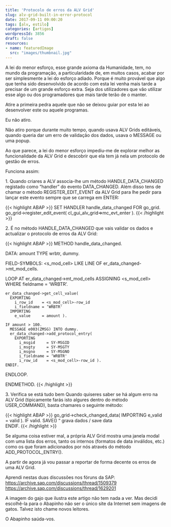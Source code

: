```yaml
---
title: 'Protocolo de erros da ALV Grid'
slug: alv-grid-built-in-error-protocol
date: 2017-09-11 09:00:20
tags: [alv, estilo]
categories: [artigos]
wordpressId: 3856
draft: false
resources:
- name: featuredImage
  src: "images/thumbnail.jpg"
---
```

A lei do menor esforço, esse grande axioma da Humanidade, tem, no mundo da programação, a particularidade de, em muitos casos, acabar por ser simplesmente a lei do esforço adiado. Porque é muito provável que algo que tenha sido desenvolvido de acordo com esta lei venha mais tarde a precisar de um grande esforço extra. Seja dos utilizadores que vão utilizar esse algo ou dos programadores que mais tarde terão de o manter.

Atire a primeira pedra aquele que não se deixou guiar por esta lei ao desenvolver este ou aquele programas.

Eu não atiro.

<!--more-->

Não atiro porque durante muito tempo, quando usava ALV Grids editáveis, quando queria dar um erro de validação dos dados, usava o MESSAGE ou uma popup.

Ao que parece, a lei do menor esforço impediu-me de explorar melhor as funcionalidade da ALV Grid e descobrir que ela tem já nela um protocolo de gestão de erros.

Funciona assim:

1\. Quando criares a ALV associa-lhe um método HANDLE_DATA_CHANGED registado como “handler” do evento DATA_CHANGED. Além disso tens de chamar o método REGISTER_EDIT_EVENT da ALV Grid para lhe pedir para lançar este evento sempre que se carrega em ENTER:

{{< highlight ABAP >}}
  SET HANDLER handle_data_changed FOR go_grid.
  go_grid->register_edit_event( cl_gui_alv_grid=>mc_evt_enter ).
{{< /highlight >}}

2\. É no método HANDLE_DATA_CHANGED que vais validar os dados e actualizar o protocolo de erros da ALV Grid:

{{< highlight ABAP >}}
METHOD handle_data_changed.

  DATA: amount TYPE wrbtr,
        dummy.

  FIELD-SYMBOLS: <s_mod_cell> LIKE LINE OF er_data_changed->mt_mod_cells.

  LOOP AT er_data_changed->mt_mod_cells 
    ASSIGNING <s_mod_cell> 
    WHERE fieldname = ‘WRBTR’.

    er_data_changed->get_cell_value(
      EXPORTING
        i_row_id    = <s_mod_cell>-row_id
        i_fieldname = ‘WRBTR'
      IMPORTING 
        e_value     = amount ).

    IF amount > 100.
      MESSAGE e003(ZMSG) INTO dummy.
      er_data_changed->add_protocol_entry(
        EXPORTING
          i_msgid     = SY-MSGID
          i_msgty     = SY-MSGTY
          i_msgno     = SY-MSGNO
          i_fieldname = ‘WRBTR'
          i_row_id    = <s_mod_cell>-row_id ).
    ENDIF.

  ENDLOOP.

ENDMETHOD.
{{< /highlight >}}

3\. Verifica se está tudo bem
Quando quiseres saber se há algum erro na ALV Grid (tipicamente farás isto algures dentro do método USER_COMMAND), basta chamares o seguinte método:


{{< highlight ABAP >}}
go_grid->check_changed_data( IMPORTING e_valid = valid ).
IF valid.
  SAVE() “ grava dados / save data  
ENDIF.
{{< /highlight >}}

Se alguma coisa estiver mal, a própria ALV Grid mostra uma janela modal com uma lista dos erros, tanto os internos (formatos de data inválidos, etc.) como os que foram adicionados por nós através do método ADD_PROTOCOL_ENTRY().

A partir de agora já vou passar a reportar de forma decente os erros de uma ALV Grid.

Aprendi nestas duas discussões nos fóruns da SAP:
<https://archive.sap.com/discussions/thread/1509379>
<https://archive.sap.com/discussions/thread/1629201>

A imagem do gajo que ilustra este artigo não tem nada a ver. Mas decidi escolhê-la para o Abapinho não ser o único site da Internet sem imagens de gatos. Talvez isto chame novos leitores.

O Abapinho saúda-vos.
